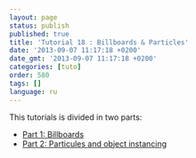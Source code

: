 ```yaml
---
layout: page
status: publish
published: true
title: 'Tutorial 18 : Billboards & Particles'
date: '2013-09-07 11:17:18 +0200'
date_gmt: '2013-09-07 11:17:18 +0200'
categories: [tuto]
order: 580
tags: []
language: ru
---
```

This tutorials is divided in two parts:

- [Part 1: Billboards](./billboards)
- [Part 2: Particules and object instancing](./particles-instancing)

